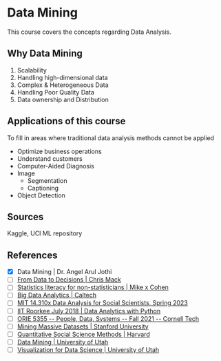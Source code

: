 # Data Mining

This course covers the concepts regarding Data Analysis.

## Why Data Mining

1. Scalability
2. Handling high-dimensional data
3. Complex & Heterogeneous Data
4. Handling Poor Quality Data
5. Data ownership and Distribution

## Applications of this course

To fill in areas where traditional data analysis methods cannot be applied

- Optimize business operations
- Understand customers
- Computer-Aided Diagnosis
- Image
    - Segmentation
    - Captioning
- Object Detection

## Sources

Kaggle, UCI ML repository

## References

- [x] Data Mining | Dr. Angel Arul Jothi
- [ ] [From Data to Decisions | Chris Mack](https://www.youtube.com/playlist?list=PLM2eE_hI4gSDnF-mEa9mrIYx7GCLQVN89)
- [ ] [Statistics literacy for non-statisticians | Mike x Cohen](https://www.youtube.com/playlist?list=PLn0OLiymPak1NA71bAr1CDN9b-lsofgh-)
- [ ] [Big Data Analytics | Caltech](https://www.youtube.com/playlist?list=PL8_xPU5epJdcBqm0mgFoY52yywOHmOI7y)
- [ ] [MIT 14.310x Data Analysis for Social Scientists, Spring 2023](https://www.youtube.com/playlist?list=PLUl4u3cNGP61ATaGTFcSp7bhogloD2wHP)
- [ ] [IIT Roorkee July 2018 | Data Analytics with Python](https://www.youtube.com/playlist?list=PLLy_2iUCG87CNafffzNZPVa9rW-QmOmEv)
- [ ] [ORIE 5355 -- People, Data, Systems -- Fall 2021 -- Cornell Tech](https://www.youtube.com/playlist?list=PLPjsPBAj-5PWX8dWDcqYfMvEuh7DWuBEJ)
- [ ] [Mining Massive Datasets | Stanford University](https://www.youtube.com/playlist?list=PLLssT5z_DsK9JDLcT8T62VtzwyW9LNepV)
- [ ] [Quantitative Social Science Methods | Harvard](https://www.youtube.com/playlist?list=PL0n492lUg2sgSevEQ3bLilGbFph4l92gH)
- [ ] [Data Mining | University of Utah](https://www.youtube.com/playlist?list=PLbuogVdPnkCrnLNqZPnTuG_s19TNDoad0)
- [ ] [Visualization for Data Science | University of Utah](https://www.youtube.com/playlist?list=PLbuogVdPnkCqxVyErIw9jYeCnznwMEHa3)